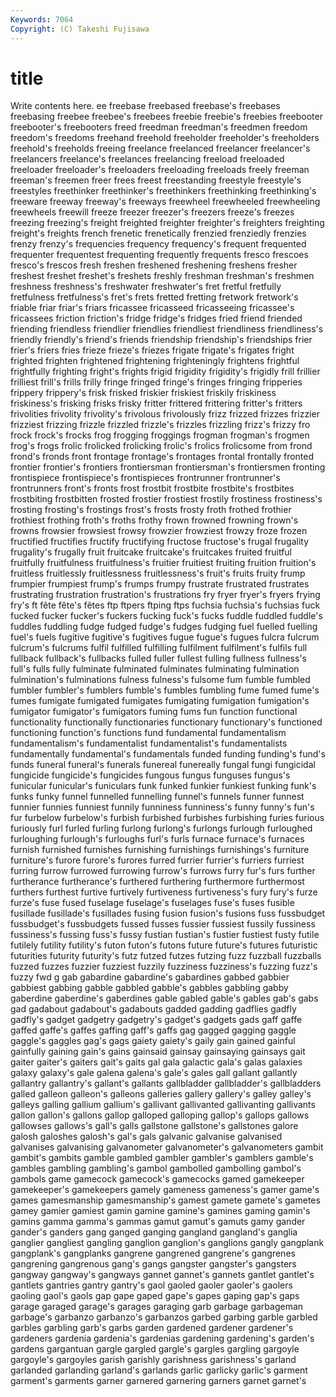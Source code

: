 ```yaml
---
Keywords: 7064 
Copyright: (C) Takeshi Fujisawa
---
```


# title

Write contents here.
ee freebase freebased freebase's
freebases freebasing freebee freebee's freebees freebie freebie's freebies freebooter freebooter's
freebooters freed freedman freedman's freedmen freedom freedom's freedoms freehand freehold
freeholder freeholder's freeholders freehold's freeholds freeing freelance freelanced freelancer freelancer's
freelancers freelance's freelances freelancing freeload freeloaded freeloader freeloader's freeloaders freeloading
freeloads freely freeman freeman's freemen freer frees freest freestanding freestyle
freestyle's freestyles freethinker freethinker's freethinkers freethinking freethinking's freeware freeway freeway's
freeways freewheel freewheeled freewheeling freewheels freewill freeze freezer freezer's freezers
freeze's freezes freezing freezing's freight freighted freighter freighter's freighters freighting
freight's freights french frenetic frenetically frenzied frenziedly frenzies frenzy frenzy's
frequencies frequency frequency's frequent frequented frequenter frequentest frequenting frequently frequents
fresco frescoes fresco's frescos fresh freshen freshened freshening freshens fresher
freshest freshet freshet's freshets freshly freshman freshman's freshmen freshness freshness's
freshwater freshwater's fret fretful fretfully fretfulness fretfulness's fret's frets fretted
fretting fretwork fretwork's friable friar friar's friars fricassee fricasseed fricasseeing
fricassee's fricassees friction friction's fridge fridge's fridges fried friend friended
friending friendless friendlier friendlies friendliest friendliness friendliness's friendly friendly's friend's
friends friendship friendship's friendships frier frier's friers fries frieze frieze's
friezes frigate frigate's frigates fright frighted frighten frightened frightening frighteningly
frightens frightful frightfully frighting fright's frights frigid frigidity frigidity's frigidly
frill frillier frilliest frill's frills frilly fringe fringed fringe's fringes
fringing fripperies frippery frippery's frisk frisked friskier friskiest friskily friskiness
friskiness's frisking frisks frisky fritter frittered frittering fritter's fritters frivolities
frivolity frivolity's frivolous frivolously frizz frizzed frizzes frizzier frizziest frizzing
frizzle frizzled frizzle's frizzles frizzling frizz's frizzy fro frock frock's
frocks frog frogging froggings frogman frogman's frogmen frog's frogs frolic
frolicked frolicking frolic's frolics frolicsome from frond frond's fronds front
frontage frontage's frontages frontal frontally fronted frontier frontier's frontiers frontiersman
frontiersman's frontiersmen fronting frontispiece frontispiece's frontispieces frontrunner frontrunner's frontrunners front's
fronts frost frostbit frostbite frostbite's frostbites frostbiting frostbitten frosted frostier
frostiest frostily frostiness frostiness's frosting frosting's frostings frost's frosts frosty
froth frothed frothier frothiest frothing froth's froths frothy frown frowned
frowning frown's frowns frowsier frowsiest frowsy frowzier frowziest frowzy froze
frozen fructified fructifies fructify fructifying fructose fructose's frugal frugality frugality's
frugally fruit fruitcake fruitcake's fruitcakes fruited fruitful fruitfully fruitfulness fruitfulness's
fruitier fruitiest fruiting fruition fruition's fruitless fruitlessly fruitlessness fruitlessness's fruit's
fruits fruity frump frumpier frumpiest frump's frumps frumpy frustrate frustrated
frustrates frustrating frustration frustration's frustrations fry fryer fryer's fryers frying
fry's ft fête fête's fêtes ftp ftpers ftping ftps fuchsia
fuchsia's fuchsias fuck fucked fucker fucker's fuckers fucking fuck's fucks
fuddle fuddled fuddle's fuddles fuddling fudge fudged fudge's fudges fudging
fuel fuelled fuelling fuel's fuels fugitive fugitive's fugitives fugue fugue's
fugues fulcra fulcrum fulcrum's fulcrums fulfil fulfilled fulfilling fulfilment fulfilment's
fulfils full fullback fullback's fullbacks fulled fuller fullest fulling fullness
fullness's full's fulls fully fulminate fulminated fulminates fulminating fulmination fulmination's
fulminations fulness fulness's fulsome fum fumble fumbled fumbler fumbler's fumblers
fumble's fumbles fumbling fume fumed fume's fumes fumigate fumigated fumigates
fumigating fumigation fumigation's fumigator fumigator's fumigators fuming fums fun function
functional functionality functionally functionaries functionary functionary's functioned functioning function's functions
fund fundamental fundamentalism fundamentalism's fundamentalist fundamentalist's fundamentalists fundamentally fundamental's fundamentals
funded funding funding's fund's funds funeral funeral's funerals funereal funereally
fungal fungi fungicidal fungicide fungicide's fungicides fungous fungus funguses fungus's
funicular funicular's funiculars funk funked funkier funkiest funking funk's funks
funky funnel funnelled funnelling funnel's funnels funner funnest funnier funnies
funniest funnily funniness funniness's funny funny's fun's fur furbelow furbelow's
furbish furbished furbishes furbishing furies furious furiously furl furled furling
furlong furlong's furlongs furlough furloughed furloughing furlough's furloughs furl's furls
furnace furnace's furnaces furnish furnished furnishes furnishing furnishings furnishings's furniture
furniture's furore furore's furores furred furrier furrier's furriers furriest furring
furrow furrowed furrowing furrow's furrows furry fur's furs further furtherance
furtherance's furthered furthering furthermore furthermost furthers furthest furtive furtively furtiveness
furtiveness's fury fury's furze furze's fuse fused fuselage fuselage's fuselages
fuse's fuses fusible fusillade fusillade's fusillades fusing fusion fusion's fusions
fuss fussbudget fussbudget's fussbudgets fussed fusses fussier fussiest fussily fussiness
fussiness's fussing fuss's fussy fustian fustian's fustier fustiest fusty futile
futilely futility futility's futon futon's futons future future's futures futuristic
futurities futurity futurity's futz futzed futzes futzing fuzz fuzzball fuzzballs
fuzzed fuzzes fuzzier fuzziest fuzzily fuzziness fuzziness's fuzzing fuzz's fuzzy
fwd g gab gabardine gabardine's gabardines gabbed gabbier gabbiest gabbing
gabble gabbled gabble's gabbles gabbling gabby gaberdine gaberdine's gaberdines gable
gabled gable's gables gab's gabs gad gadabout gadabout's gadabouts gadded
gadding gadflies gadfly gadfly's gadget gadgetry gadgetry's gadget's gadgets gads
gaff gaffe gaffed gaffe's gaffes gaffing gaff's gaffs gag gagged
gagging gaggle gaggle's gaggles gag's gags gaiety gaiety's gaily gain
gained gainful gainfully gaining gain's gains gainsaid gainsay gainsaying gainsays
gait gaiter gaiter's gaiters gait's gaits gal gala galactic gala's
galas galaxies galaxy galaxy's gale galena galena's gale's gales gall
gallant gallantly gallantry gallantry's gallant's gallants gallbladder gallbladder's gallbladders galled
galleon galleon's galleons galleries gallery gallery's galley galley's galleys galling
gallium gallium's gallivant gallivanted gallivanting gallivants gallon gallon's gallons gallop
galloped galloping gallop's gallops gallows gallowses gallows's gall's galls gallstone
gallstone's gallstones galore galosh galoshes galosh's gal's gals galvanic galvanise
galvanised galvanises galvanising galvanometer galvanometer's galvanometers gambit gambit's gambits gamble
gambled gambler gambler's gamblers gamble's gambles gambling gambling's gambol gambolled
gambolling gambol's gambols game gamecock gamecock's gamecocks gamed gamekeeper gamekeeper's
gamekeepers gamely gameness gameness's gamer game's games gamesmanship gamesmanship's gamest
gamete gamete's gametes gamey gamier gamiest gamin gamine gamine's gamines
gaming gamin's gamins gamma gamma's gammas gamut gamut's gamuts gamy
gander gander's ganders gang ganged ganging gangland gangland's ganglia ganglier
gangliest gangling ganglion ganglion's ganglions gangly gangplank gangplank's gangplanks gangrene
gangrened gangrene's gangrenes gangrening gangrenous gang's gangs gangster gangster's gangsters
gangway gangway's gangways gannet gannet's gannets gantlet gantlet's gantlets gantries
gantry gantry's gaol gaoled gaoler gaoler's gaolers gaoling gaol's gaols
gap gape gaped gape's gapes gaping gap's gaps garage garaged
garage's garages garaging garb garbage garbageman garbage's garbanzo garbanzo's garbanzos
garbed garbing garble garbled garbles garbling garb's garbs garden gardened
gardener gardener's gardeners gardenia gardenia's gardenias gardening gardening's garden's gardens
gargantuan gargle gargled gargle's gargles gargling gargoyle gargoyle's gargoyles garish
garishly garishness garishness's garland garlanded garlanding garland's garlands garlic garlicky
garlic's garment garment's garments garner garnered garnering garners garnet garnet's
